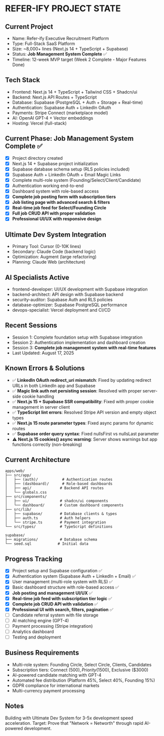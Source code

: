 # REFER-IFY PROJECT STATE

## Current Project
- Name: Refer-ify Executive Recruitment Platform
- Type: Full-Stack SaaS Platform
- Size: ~8,000+ lines (Next.js 14 + TypeScript + Supabase)
- Status: **Job Management System Complete** ✅
- Timeline: 12-week MVP target (Week 2 Complete - Major Features Done)

## Tech Stack
- Frontend: Next.js 14 + TypeScript + Tailwind CSS + Shadcn/ui
- Backend: Next.js API Routes + TypeScript  
- Database: Supabase (PostgreSQL + Auth + Storage + Real-time)
- Authentication: Supabase Auth + LinkedIn OAuth
- Payments: Stripe Connect (marketplace model)
- AI: OpenAI GPT-4 + Vector embeddings
- Hosting: Vercel (full-stack)

## Current Phase: Job Management System Complete ✅
- [x] Project directory created
- [x] Next.js 14 + Supabase project initialization
- [x] Supabase database schema setup (RLS policies included)
- [x] Supabase Auth + LinkedIn OAuth + Email Magic Links
- [x] Complete multi-role system (Founding/Select/Client/Candidate)
- [x] Authentication working end-to-end
- [x] Dashboard system with role-based access
- [x] **Complete job posting form with subscription tiers**
- [x] **Job listing page with advanced search & filters**
- [x] **Real-time job feed for Select/Founding Circle**
- [x] **Full job CRUD API with proper validation**
- [x] **Professional UI/UX with responsive design**

## Ultimate Dev System Integration
- Primary Tool: Cursor (0-10K lines)
- Secondary: Claude Code (backend logic)
- Optimization: Augment (large refactoring)
- Planning: Claude Web (architecture)

## AI Specialists Active
- frontend-developer: UI/UX development with Supabase integration
- backend-architect: API design with Supabase backend
- security-auditor: Supabase Auth and RLS policies
- database-optimizer: Supabase PostgreSQL performance
- devops-specialist: Vercel deployment and CI/CD

## Recent Sessions
- Session 1: Complete foundation setup with Supabase integration
- Session 2: Authentication implementation and dashboard creation
- Session 3: **Complete job management system with real-time features**
- Last Updated: August 17, 2025

## Known Errors & Solutions
- ✅ **LinkedIn OAuth redirect_uri mismatch**: Fixed by updating redirect URLs in both LinkedIn app and Supabase
- ✅ **Magic link auth not persisting session**: Resolved with proper server-side cookie handling
- ✅ **Next.js 15 + Supabase SSR compatibility**: Fixed with proper cookie management in server client
- ✅ **TypeScript lint errors**: Resolved Stripe API version and empty object types
- ✅ **Next.js 15 route parameter types**: Fixed async params for dynamic routes
- ✅ **Supabase order query syntax**: Fixed nullsFirst vs nullsLast parameter
- ⚠️ **Next.js 15 cookies() async warning**: Server shows warnings but app functions correctly (non-breaking)

## Current Architecture
```
apps/web/
├── src/app/
│   ├── (auth)/           # Authentication routes
│   ├── (dashboard)/      # Role-based dashboards  
│   ├── api/             # Backend API routes
│   └── globals.css
├── src/components/
│   ├── ui/              # shadcn/ui components
│   └── dashboard/       # Custom dashboard components
├── src/lib/
│   ├── supabase/        # Database clients & types
│   ├── auth.ts          # Auth helpers
│   └── stripe.ts        # Payment integration
└── src/types/           # TypeScript definitions

supabase/
├── migrations/          # Database schema
└── seed.sql            # Initial data
```

## Progress Tracking
- [x] Project setup and Supabase configuration ✅
- [x] Authentication system (Supabase Auth + LinkedIn + Email) ✅
- [x] User management (multi-role system with RLS) ✅  
- [x] Basic dashboard structure with role-based access ✅
- [x] **Job posting and management UI/UX** ✅
- [x] **Real-time job feed with subscription tier logic** ✅
- [x] **Complete job CRUD API with validation** ✅
- [x] **Professional UI with search, filters, pagination** ✅
- [ ] Candidate referral system with file storage
- [ ] AI matching engine (GPT-4)
- [ ] Payment processing (Stripe integration)
- [ ] Analytics dashboard
- [ ] Testing and deployment

## Business Requirements
- Multi-role system: Founding Circle, Select Circle, Clients, Candidates
- Subscription tiers: Connect ($500), Priority ($1500), Exclusive ($3000)
- AI-powered candidate matching with GPT-4
- Automated fee distribution (Platform 45%, Select 40%, Founding 15%)
- GDPR compliance for international markets
- Multi-currency payment processing

## Notes
Building with Ultimate Dev System for 3-5x development speed acceleration.
Target: Prove that "Network = Networth" through rapid AI-powered development.
